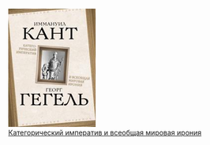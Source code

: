 ![](Категорический%20императив%20и%20всеобщая%20мировая%20ирония.jpg)  
[Категорический императив и всеобщая мировая ирония](Категорический%20императив%20и%20всеобщая%20мировая%20ирония.md)
